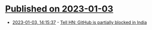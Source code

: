 # [Published on 2023-01-03](index.md)

* [2023-01-03, 14:15:37](https://news.ycombinator.com/item?id=34231553) - [Tell HN: GitHub is partially blocked in India](https://news.ycombinator.com/item?id=34231553)
